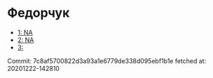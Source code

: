 # Федорчук
- [1: NA](1.md)
- [2: NA](2.md)
- [3: ](3.md)

Commit: 7c8af5700822d3a93a1e6779de338d095ebf1b1e
 fetched at: 20201222-142810
